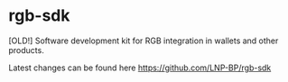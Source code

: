 # rgb-sdk
[OLD!] Software development kit for RGB integration in wallets and other products.

Latest changes can be found here https://github.com/LNP-BP/rgb-sdk
